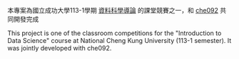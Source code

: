 本專案為國立成功大學113-1學期 [資料科學導論](https://class-qry.acad.ncku.edu.tw/syllabus/online_display.php?syear=0113&sem=1&co_no=F725000&class_code)  的課堂競賽之一，和 [che092](https://github.com/che092) 共同開發完成

This project is one of the classroom competitions for the "Introduction to Data Science" course at National Cheng Kung University (113-1 semester). It was jointly developed with che092.
